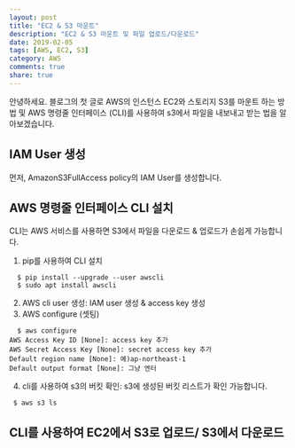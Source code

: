 ```yaml
---
layout: post
title: "EC2 & S3 마운트"
description: "EC2 & S3 마운트 및 파일 업로드/다운로드"
date: 2019-02-05
tags: [AWS, EC2, S3]
category: AWS
comments: true
share: true
---
```

안녕하세요. 블로그의 첫 글로 AWS의 인스턴스 EC2와 스토리지 S3를 마운트 하는 방법 및 AWS 명령줄 인터페이스 (CLI)를 사용하여 s3에서 파일을 내보내고 받는 법을 알아보겠습니다.

## IAM User 생성
먼저, AmazonS3FullAccess policy의 IAM User를 생성합니다.


## AWS 명령줄 인터페이스 CLI 설치
CLI는 AWS 서비스를 사용하면 S3에서 파일을 다운로드 & 업로드가 손쉽게 가능합니다.
1. pip를 사용하여 CLI 설치
  ```
    $ pip install --upgrade --user awscli
    $ sudo apt install awscli
  ```
2. AWS cli user 생성: IAM user 생성 & access key 생성
3. AWS configure (셋팅)
  ```
    $ aws configure
  AWS Access Key ID [None]: access key 추가
  AWS Secret Access Key [None]: secret access key 추가
  Default region name [None]: 예)ap-northeast-1
  Default output format [None]: 그냥 엔터  
  ```
 4. cli를 사용하여 s3의 버킷 확인: s3에 생성된 버킷 리스트가 확인 가능합니다.
   ```
    $ aws s3 ls
   ```

 ## CLI를 사용하여 EC2에서 S3로 업로드/ S3에서 다운로드

 
